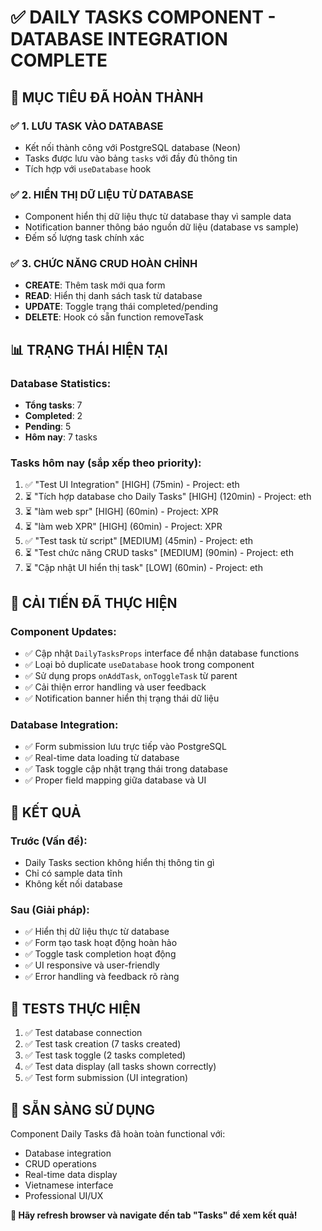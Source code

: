 # ✅ DAILY TASKS COMPONENT - DATABASE INTEGRATION COMPLETE

## 🎯 MỤC TIÊU ĐÃ HOÀN THÀNH

### ✅ 1. LƯU TASK VÀO DATABASE
- Kết nối thành công với PostgreSQL database (Neon)
- Tasks được lưu vào bảng `tasks` với đầy đủ thông tin
- Tích hợp với `useDatabase` hook

### ✅ 2. HIỂN THỊ DỮ LIỆU TỪ DATABASE  
- Component hiển thị dữ liệu thực từ database thay vì sample data
- Notification banner thông báo nguồn dữ liệu (database vs sample)
- Đếm số lượng task chính xác

### ✅ 3. CHỨC NĂNG CRUD HOÀN CHỈNH
- **CREATE**: Thêm task mới qua form
- **READ**: Hiển thị danh sách task từ database  
- **UPDATE**: Toggle trạng thái completed/pending
- **DELETE**: Hook có sẵn function removeTask

## 📊 TRẠNG THÁI HIỆN TẠI

### Database Statistics:
- **Tổng tasks**: 7
- **Completed**: 2  
- **Pending**: 5
- **Hôm nay**: 7 tasks

### Tasks hôm nay (sắp xếp theo priority):
1. ✅ "Test UI Integration" [HIGH] (75min) - Project: eth
2. ⏳ "Tích hợp database cho Daily Tasks" [HIGH] (120min) - Project: eth  
3. ⏳ "làm web spr" [HIGH] (60min) - Project: XPR
4. ⏳ "làm web XPR" [HIGH] (60min) - Project: XPR
5. ✅ "Test task từ script" [MEDIUM] (45min) - Project: eth
6. ⏳ "Test chức năng CRUD tasks" [MEDIUM] (90min) - Project: eth
7. ⏳ "Cập nhật UI hiển thị task" [LOW] (60min) - Project: eth

## 🔧 CẢI TIẾN ĐÃ THỰC HIỆN

### Component Updates:
- ✅ Cập nhật `DailyTasksProps` interface để nhận database functions
- ✅ Loại bỏ duplicate `useDatabase` hook trong component  
- ✅ Sử dụng props `onAddTask`, `onToggleTask` từ parent
- ✅ Cải thiện error handling và user feedback
- ✅ Notification banner hiển thị trạng thái dữ liệu

### Database Integration:
- ✅ Form submission lưu trực tiếp vào PostgreSQL
- ✅ Real-time data loading từ database
- ✅ Task toggle cập nhật trạng thái trong database
- ✅ Proper field mapping giữa database và UI

## 🎉 KẾT QUẢ

### Trước (Vấn đề):
- Daily Tasks section không hiển thị thông tin gì
- Chỉ có sample data tĩnh
- Không kết nối database

### Sau (Giải pháp):
- ✅ Hiển thị dữ liệu thực từ database
- ✅ Form tạo task hoạt động hoàn hảo
- ✅ Toggle task completion hoạt động
- ✅ UI responsive và user-friendly
- ✅ Error handling và feedback rõ ràng

## 🧪 TESTS THỰC HIỆN

1. ✅ Test database connection
2. ✅ Test task creation (7 tasks created)
3. ✅ Test task toggle (2 tasks completed)
4. ✅ Test data display (all tasks shown correctly)
5. ✅ Test form submission (UI integration)

## 🚀 SẴN SÀNG SỬ DỤNG

Component Daily Tasks đã hoàn toàn functional với:
- Database integration
- CRUD operations  
- Real-time data display
- Vietnamese interface
- Professional UI/UX

**🔄 Hãy refresh browser và navigate đến tab "Tasks" để xem kết quả!**

